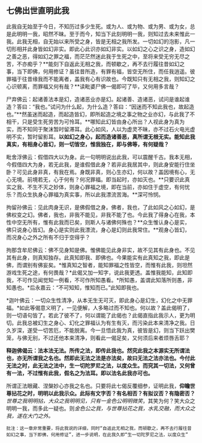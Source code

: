 ## 七佛出世直明此我

此我自无始至于今日，不知历过多少生死。或为人、或为物、或为男、或为女，总是此明明一我，昭然不昧。至于而今，知当下此刻明明一我，则知过去未来惟此一我。此我无相，自无始以来所受之身，皆是无相之我所发。一切如幻的泡影，凡一切形相并此身皆如幻非实。即此心此识亦如幻非实。以如幻之心之识之身，造如幻之善之恶，得如幻之罪之福，而茫茫然迷此我于生死之中，至将来受无穷无尽之苦，不亦痴乎？**能刻下自返此无相之我，而顿歇之，再不去行履往昔如幻之事，当下即佛，何用修证？虽往昔所造，有罪有福，皆空无所住，而任我逍遥。彼罪福于往昔缘我而不能离者，盖我有心有识故也。今既知只有无相之我，则知幻之心识顿离，而罪福又何有哉？**读毗婆尸佛一偈即可了毕，又何用多言哉？

尸弃佛云：起诸善法本是幻，造诸恶业亦是幻。起诸善、造诸恶，试问是谁起谁造？答曰：“我也。”试问为什么起，为什么造？答曰：“因迷而不知此我也，故起造也。”**然虽迷而起造，而起造皆幻，即所起造之境之事之物之业亦幻，与此我了不相干，只是受生死劳苦为可怜耳。**哪知此幻皆由身心所出？人视此身为真为实，而不知同于聚沫暂时留滞耳。此心如风，人以为虚灵不昧，亦不过石火电光虚明不实，暂时留影耳。**以如幻之身心，起而造诸善恶，真所谓无根无实。能知此我真实，有相身心皆幻，则一切皆空，惟我独在，即与佛等，有何疑哉？**

毗舍浮佛云：假借四大以为身。此一句明明说出此我，可以震醒千古。我本无相，今假借四大为身，若无此我，是谁假借此身？若非此我居其中，则此身安能行住坐卧？可见此身非真，有我在焉。身既非真，则心生亦幻，何以故？盖因境有心，无心无境。前境若无，心于何有？何况罪福。即当起时，亦如灭也。**只要识此真实之我、不生不灭之妙体，则身心罪福之境，即在当前，亦如住于虚空，有何忧乐？而众生执身心罪福为真实事，所以此我漂流苦海。**深可怜悯。

拘留孙佛云：见此肉身无识，是佛假借之身。佛者，我也，了此如风之心如幻，是佛权变之幻。佛者，我也，非我不能见，非我不能了也。今此我了得身心在我，本性中空无所有，惟有此我而已矣，则斯人与诸佛何殊也？**众生惟认身心是实，佛只说身心皆幻。身心是实则此我漂流，身心是幻则此我常住。**观身心皆幻，而况身心之外之所有不归于空得乎？

拘那含牟尼佛云：佛不见身知是佛。惟佛能见此身非实，故不见其有此身也。不见其有此身，则真知独存。此真知即我、即佛也。今果能实有此真知之我，即此是佛，而谓别有佛妄矣。*惟真知之智者，能知罪福之性皆空，而惟有此我，则坦然游戏生死之途，有何畏哉？*此偈又加一知字，说此我更透。盖惟我能知，此知即我，不可作见闻觉知一例看，不可作所知愚看。*所知愚，盖谓此知落所则愚，非知愚也。*后永嘉云：“不可知知，惟知而已。”此知即我也。

*迦叶佛云：一切众生性清净，从本无生无可灭，即此身心是幻生，幻化之中无罪福。*如此等偈意义明了，一见便解，人多略过而不知也。何以故？盖此偈明了，则一切语句皆了。若此了彼不了，何以谓能了此偈也？此偈直指此我示人，更为明切。此我总被幻生之身心、幻化之罪福认为有生有灭，而污染此本来清净之我。日久岁深，遂受一切苦厄，不能脱离。今一旦悟此我为真，彼皆是幻，则当下跃出樊笼，与佛无别，不过还他本来清净，则看此一偈足矣，又何须后来者烦唇舌耶？

**释迦佛偈云：法本法无法。所传之法，即传此我也。然究此我之本源实无所谓法也，亦无所谓我之名也。然即此无法之法是亦法矣，故曰无法之法亦法也。今付此无法之时，此无法之法中，生一切陀罗尼之法，以度众生。而究其一切法，又何曾有一法，不过惟有此我，假名之为法耳。即以法名此我亦可也。**

所谓正法眼藏、涅槃妙心亦我之名也。只要将此七偈反覆细参，证明此我，**仰瞻世尊拈花之时，明明以此我示众。此际有文字否？有名相否？有拟议否？有隐密否？** *世尊之我明明拈，大众之我明明见，只有一金色公明明微笑*，其笑为何？笑大众之明明一我，而多此一疑也。则*金色公之我，与世尊拈花之我，水乳交融，而大众之我，遂在大门之外。*

```xu
批注：这一章非常重要，将此我说的详细，同时“自返此无相之我，而顿歇之，再不去行履往昔如幻之事，当下即佛，何用修证”，进一步说明，在此我久即“生一切陀罗尼之法，以度众生”
```
